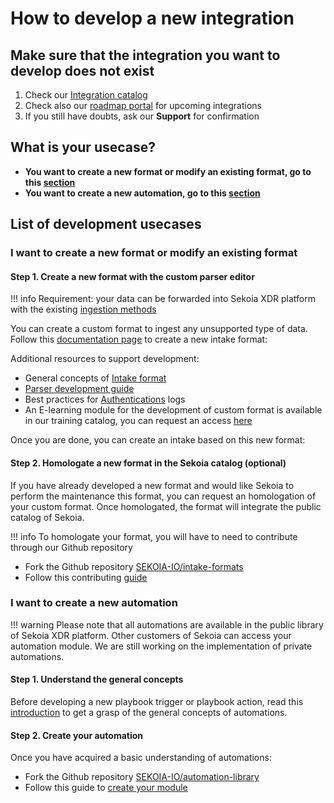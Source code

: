 # How to develop a new integration

## Make sure that the integration you want to develop does not exist

1. Check our [Integration catalog](https://www.sekoia.io/en/integrations-catalog/)
2. Check also our [roadmap portal](https://roadmap-integrations.sekoia.io/tabs/18-coming-next) for upcoming integrations
3. If you still have doubts, ask our **Support** for confirmation

## What is your usecase?

- **You want to create a new format or modify an existing format, go to this [section](#i-want-to-create-a-new-format-or-modify-an-existing-format)**
- **You want to create a new automation, go to this [section](#i-want-to-create-a-new-automation)**

## List of development usecases

### I want to create a new format or modify an existing format

#### Step 1. Create a new format with the custom parser editor

!!! info
    Requirement: your data can be forwarded into Sekoia XDR platform with the existing [ingestion methods](https://docs.sekoia.io/xdr/features/collect/ingestion_methods/)

You can create a custom format to ingest any unsupported type of data. Follow this [documentation page](../formats/create_a_format/) to create a new intake format:

Additional resources to support development:

- General concepts of [Intake format](../formats/overview/)
- [Parser development guide](../formats/parser/)
- Best practices for [Authentications](../formats/best_practices/authentications/) logs
- An E-learning module for the development of custom format is available in our training catalog, you can request an access [here](https://www.sekoia.io/en/lets-talk-about-your-training-project/)

Once you are done, you can create an intake based on this new format:

#### Step 2. Homologate a new format in the Sekoia catalog (optional)

If you have already developed a new format and would like Sekoia to perform the maintenance this format, you can request an homologation of your custom format. Once homologated, the format will integrate the public catalog of Sekoia.

!!! info
    To homologate your format, you will have to need to contribute through our Github repository 

- Fork the Github repository [SEKOIA-IO/intake-formats](https://github.com/SEKOIA-IO/intake-formats)
- Follow this contributing [guide](../formats/contribute/)

### I want to create a new automation

!!! warning
    Please note that all automations are available in the public library of Sekoia XDR platform. Other customers of Sekoia can access your automation module. We are still working on the implementation of private automations.

#### Step 1. Understand the general concepts

Before developing a new playbook trigger or playbook action, read this [introduction](../automation/overview) to get a grasp of the general concepts of automations.

#### Step 2. Create your automation

Once you have acquired a basic understanding of automations:

- Fork the Github repository [SEKOIA-IO/automation-library](https://github.com/SEKOIA-IO/automation-library)
- Follow this guide to [create your module](../automation/create_a_module/)